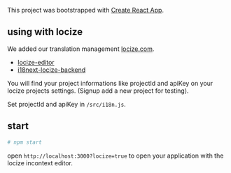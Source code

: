 This project was bootstrapped with [Create React App](https://github.com/facebookincubator/create-react-app).

## using with locize

We added our translation management [locize.com](http://locize.com).

- [locize-editor](https://github.com/locize/locize-editor)
- [i18next-locize-backend](https://github.com/locize/i18next-locize-backend)

You will find your project informations like projectId and apiKey on your locize projects settings. (Signup add a new project for testing).

Set projectId and apiKey in `/src/i18n.js`.

## start

```bash
# npm start
```

open `http://localhost:3000?locize=true` to open your application with the locize incontext editor.
